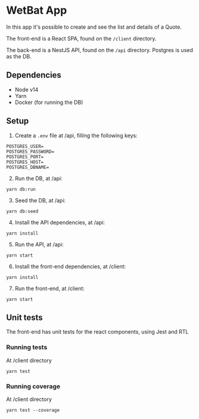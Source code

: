 # WetBat App

In this app it's possible to create and see the list and details of a Quote.

The front-end is a React SPA, found on the `/client` directory.

The back-end is a NestJS API, found on the `/api` directory. Postgres is used as the DB.

## Dependencies

- Node v14
- Yarn
- Docker (for running the DB)

## Setup

1. Create a `.env` file at /api, filling the following keys:

```
POSTGRES_USER=
POSTGRES_PASSWORD=
POSTGRES_PORT=
POSTGRES_HOST=
POSTGRES_DBNAME=
```

2. Run the DB, at /api:

```
yarn db:run
```

3. Seed the DB, at /api:

```
yarn db:seed
```

4. Install the API dependencies, at /api:

```
yarn install
```

5. Run the API, at /api:

```
yarn start
```

6. Install the front-end dependencies, at /client:

```
yarn install
```

7. Run the front-end, at /client:

```
yarn start
```

## Unit tests

The front-end has unit tests for the react components, using Jest and RTL

### Running tests

At /client directory

```
yarn test
```

### Running coverage

At /client directory

```
yarn test --coverage
```
